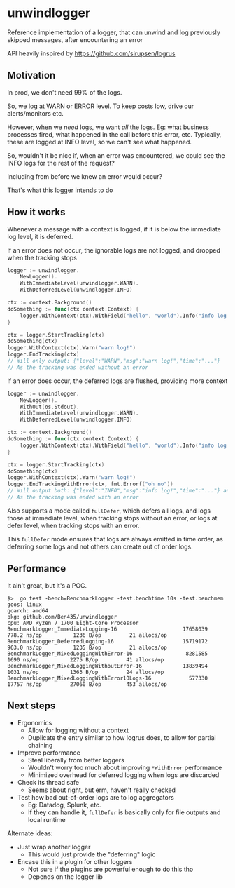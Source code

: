 # unwindlogger

Reference implementation of a logger, that can unwind and
log previously skipped messages, after encountering an error

API heavily inspired by https://github.com/sirupsen/logrus

## Motivation

In prod, we don't need 99% of the logs.

So, we log at WARN or ERROR level.
To keep costs low, drive our alerts/monitors etc.

However, when we _need_ logs, we want _all_ the logs.
Eg: what business processes fired, what happened in the
call before this error, etc.
Typically, these are logged at INFO level, so we can't
see what happened.

So, wouldn't it be nice if, when an error was encountered, we
could see the INFO logs for the rest of the request?

Including from before we knew an error would occur?

That's what this logger intends to do

## How it works

Whenever a message with a context is logged, if it is below the
immediate log level, it is deferred.

If an error does not occur, the ignorable logs are not logged, and
dropped when the tracking stops
```go
logger := unwindlogger.
    NewLogger().
    WithImmediateLevel(unwindlogger.WARN).
    WithDeferredLevel(unwindlogger.INFO)

ctx := context.Background()
doSomething := func(ctx context.Context) {
    logger.WithContext(ctx).WithField("hello", "world").Info("info log!")
}

ctx = logger.StartTracking(ctx)
doSomething(ctx)
logger.WithContext(ctx).Warn("warn log!")
logger.EndTracking(ctx)
// Will only output: {"level":"WARN","msg":"warn log!","time":"..."}
// As the tracking was ended without an error

```

If an error does occur, the deferred logs are flushed, providing
more context
```go
logger := unwindlogger.
    NewLogger().
    WithOut(os.Stdout).
    WithImmediateLevel(unwindlogger.WARN).
    WithDeferredLevel(unwindlogger.INFO)

ctx := context.Background()
doSomething := func(ctx context.Context) {
    logger.WithContext(ctx).WithField("hello", "world").Info("info log!")
}

ctx = logger.StartTracking(ctx)
doSomething(ctx)
logger.WithContext(ctx).Warn("warn log!")
logger.EndTrackingWithError(ctx, fmt.Errorf("oh no"))
// Will output both: {"level":"INFO","msg":"info log!","time":"..."} and {"level":"WARN","msg":"warn log!","time":"..."}
// As the tracking was ended with an error
```

Also supports a mode called `fullDefer`, which defers all logs,
and logs those at immediate level, when tracking stops without an error,
or logs at defer level, when tracking stops with an error.

This `fullDefer` mode ensures that logs are always emitted in time order,
as deferring some logs and not others can create out of order logs.

## Performance

It ain't great, but it's a POC.

```shell
$>  go test -bench=BenchmarkLogger -test.benchtime 10s -test.benchmem
goos: linux
goarch: amd64
pkg: github.com/Ben435/unwindlogger
cpu: AMD Ryzen 7 1700 Eight-Core Processor          
BenchmarkLogger_ImmediateLogging-16                     17658039               778.2 ns/op          1236 B/op         21 allocs/op
BenchmarkLogger_DeferredLogging-16                      15719172               963.0 ns/op          1235 B/op         21 allocs/op
BenchmarkLogger_MixedLoggingWithError-16                 8281585                1690 ns/op          2275 B/op         41 allocs/op
BenchmarkLogger_MixedLoggingWithoutError-16             13839494                1031 ns/op          1363 B/op         24 allocs/op
BenchmarkLogger_MixedLoggingWithError10Logs-16            577330               17757 ns/op         27060 B/op        453 allocs/op
```

## Next steps

* Ergonomics
  * Allow for logging without a context
  * Duplicate the entry similar to how logrus does, to allow for partial chaining
* Improve performance
  * Steal liberally from better loggers
  * Wouldn't worry too much about improving `*WithError` performance
  * Minimized overhead for deferred logging when logs are discarded
* Check its thread safe
  * Seems about right, but erm, haven't really checked
* Test how bad out-of-order logs are to log aggregators
  * Eg: Datadog, Splunk, etc.
  * If they can handle it, `fullDefer` is basically only for file outputs and local runtime

Alternate ideas:

* Just wrap another logger
  * This would just provide the "deferring" logic
* Encase this in a plugin for other loggers
  * Not sure if the plugins are powerful enough to do this tho
  * Depends on the logger lib
